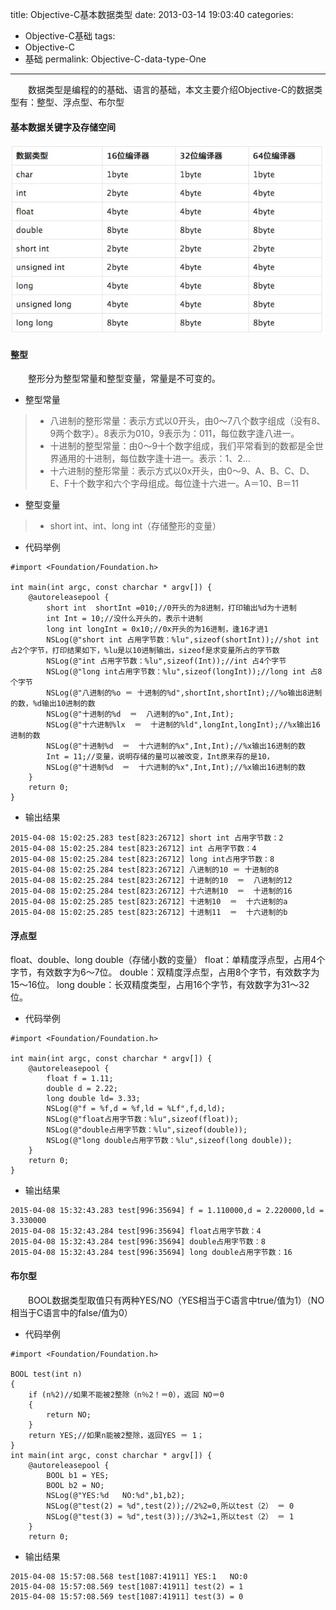 title: Objective-C基本数据类型
date: 2013-03-14 19:03:40
categories:
 - Objective-C基础
tags:
- Objective-C
- 基础
permalink: Objective-C-data-type-One
---
　　数据类型是编程的的基础、语言的基础，本文主要介绍Objective-C的数据类型有：整型、浮点型、布尔型

<!-- more -->

#### 基本数据关键字及存储空间

![Cocoa](/resources/Objective-C/3.png)

#### 整型
　　整形分为整型常量和整型变量，常量是不可变的。

- 整型常量

> + 八进制的整形常量：表示方式以0开头，由0～7八个数字组成（没有8、9两个数字）。8表示为010，9表示为：011，每位数字逢八进一。
> + 十进制的整型常量：由0～9十个数字组成，我们平常看到的数都是全世界通用的十进制，每位数字逢十进一。表示：1、2...
> + 十六进制的整形常量：表示方式以0x开头，由0～9、A、B、C、D、E、F十个数字和六个字母组成。每位逢十六进一。A＝10、B＝11

- 整型变量

> + short int、int、long int（存储整形的变量）

- 代码举例

```
#import <Foundation/Foundation.h>

int main(int argc, const charchar * argv[]) {
    @autoreleasepool {
        short int  shortInt =010;//0开头的为8进制，打印输出%d为十进制
        int Int = 10;//没什么开头的，表示十进制
        long int longInt = 0x10;//0x开头的为16进制，逢16才进1
        NSLog(@"short int 占用字节数：%lu",sizeof(shortInt));//shot int占2个字节，打印结果如下，%lu是以10进制输出，sizeof是求变量所占的字节数
        NSLog(@"int 占用字节数：%lu",sizeof(Int));//int 占4个字节
        NSLog(@"long int占用字节数：%lu",sizeof(longInt));//long int 占8个字节
        NSLog(@"八进制的%o ＝ 十进制的%d",shortInt,shortInt);//%o输出8进制的数，%d输出10进制的数
        NSLog(@"十进制的%d  ＝  八进制的%o",Int,Int);
        NSLog(@"十六进制%lx  ＝  十进制的%ld",longInt,longInt);//%x输出16进制的数
        NSLog(@"十进制%d  ＝  十六进制的%x",Int,Int);//%x输出16进制的数
        Int = 11;//变量，说明存储的量可以被改变，Int原来存的是10，
        NSLog(@"十进制%d  ＝  十六进制的%x",Int,Int);//%x输出16进制的数
    }
    return 0;
}
```

- 输出结果

```
2015-04-08 15:02:25.283 test[823:26712] short int 占用字节数：2  
2015-04-08 15:02:25.284 test[823:26712] int 占用字节数：4  
2015-04-08 15:02:25.284 test[823:26712] long int占用字节数：8  
2015-04-08 15:02:25.284 test[823:26712] 八进制的10 ＝ 十进制的8  
2015-04-08 15:02:25.284 test[823:26712] 十进制的10  ＝  八进制的12  
2015-04-08 15:02:25.284 test[823:26712] 十六进制10  ＝  十进制的16  
2015-04-08 15:02:25.285 test[823:26712] 十进制10  ＝  十六进制的a  
2015-04-08 15:02:25.285 test[823:26712] 十进制11  ＝  十六进制的b  
```

#### 浮点型
float、double、long double（存储小数的变量）
float：单精度浮点型，占用4个字节，有效数字为6～7位。
double：双精度浮点型，占用8个字节，有效数字为15～16位。
long double：长双精度类型，占用16个字节，有效数字为31～32位。

- 代码举例

```
#import <Foundation/Foundation.h>

int main(int argc, const charchar * argv[]) {  
    @autoreleasepool {  
        float f = 1.11;  
        double d = 2.22;  
        long double ld= 3.33;  
        NSLog(@"f = %f,d = %f,ld = %Lf",f,d,ld);  
        NSLog(@"float占用字节数：%lu",sizeof(float));  
        NSLog(@"double占用字节数：%lu",sizeof(double));  
        NSLog(@"long double占用字节数：%lu",sizeof(long double));  
    }  
    return 0;  
}  
```

- 输出结果

```
2015-04-08 15:32:43.283 test[996:35694] f = 1.110000,d = 2.220000,ld = 3.330000  
2015-04-08 15:32:43.284 test[996:35694] float占用字节数：4  
2015-04-08 15:32:43.284 test[996:35694] double占用字节数：8  
2015-04-08 15:32:43.284 test[996:35694] long double占用字节数：16  
```

#### 布尔型
　　BOOL数据类型取值只有两种YES/NO（YES相当于C语言中true/值为1）（NO相当于C语言中的false/值为0）

- 代码举例

```language
#import <Foundation/Foundation.h>  
  
BOOL test(int n)  
{  
    if (n%2)//如果不能被2整除（n％2！＝0），返回 NO＝0  
    {  
        return NO;  
    }  
    return YES;//如果n能被2整除，返回YES ＝ 1；  
}  
int main(int argc, const charchar * argv[]) {  
    @autoreleasepool {  
        BOOL b1 = YES;  
        BOOL b2 = NO;  
        NSLog(@"YES:%d   NO:%d",b1,b2);  
        NSLog(@"test(2) = %d",test(2));//2%2=0,所以test（2） ＝ 0  
        NSLog(@"test(3) = %d",test(3));//3%2=1,所以test（2） ＝ 1  
    }  
    return 0;  
```

- 输出结果

```
2015-04-08 15:57:08.568 test[1087:41911] YES:1   NO:0  
2015-04-08 15:57:08.569 test[1087:41911] test(2) = 1  
2015-04-08 15:57:08.569 test[1087:41911] test(3) = 0  
```